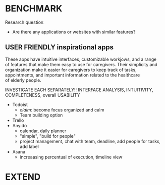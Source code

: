 # BENCHMARK
Research question:
- Are there any applications or websites with similar features?

## USER FRIENDLY inspirational apps
These apps have intuitive interfaces, customizable workjows, and a range
of features that make them easy to use for caregivers. Their simplicity and organization make it
easier for caregivers to keep track of tasks, appointments, and important information related to
the healthcare of elderly people.

INVESTIGATE EACH SEPARATELY!!
INTERFACE ANALYSIS, INTUITIVITY, COMPLETENESS, overall USABILITY
- Todoist 
  - *claim*: become focus organized and calm
  - Team building option
- Trello
- Any.do
  - calendar, daily planner
  - "simple", "build for people"
  - project management, chat with team, deadline, add people for tasks, add label
- Asana
  - increaasing percentual of execution, timeline view



# EXTEND
